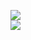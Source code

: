 [![](https://img.shields.io/badge/Made%20With-Github%20Spray-lightgrey.svg?style=for-the-badge&logo=github)](https://github.com/Annihil/github-spray#4694)  
[![](https://i.imgur.com/2DrTn0Z.gif)](https://github.com/Annihil/github-spray)